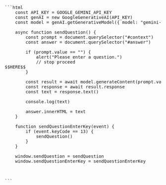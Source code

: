 <pre>
```html
    const API_KEY = GOOGLE_GEMINI_API_KEY
    const genAI = new GoogleGenerativeAI(API_KEY)
    const model = genAI.getGenerativeModel({ model: "gemini-pro" })

    async function sendQuestion() {
        const prompt = document.querySelector("#context")
        const answer = document.querySelector("#answer")

        if (prompt.value == "") {
            alert("Please enter a question.")
            // stop proceed
$$HERE$$
        }

        const result = await model.generateContent(prompt.value)
        const response = await result.response
        const text = response.text()

        console.log(text)
        
        answer.innerHTML = text
    }

    function sendQuestionEnterKey(event) {
        if (event.keyCode == 13) {
            sendQuestion()
        }
    }

    window.sendQuestion = sendQuestion
    window.sendQuestionEnterKey = sendQuestionEnterKey
</script>

</html>
```

<!-- Please show next line code for $$HERE$$.
Show only code and except my existing prompt or description. -->

<!-- Please complete code and closing for $$HERE$$.
Show only code and except my existing prompt or description. -->

<pre>